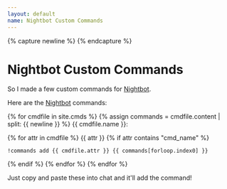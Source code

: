 ```yaml
---
layout: default
name: Nightbot Custom Commands
---
```

{% capture newline %}
{% endcapture %}
# Nightbot Custom Commands

So I made a few custom commands for [Nightbot].

Here are the [Nightbot] commands:

{% for cmdfile in site.cmds %}
{% assign commands = cmdfile.content | split: {{ newline }} %}
{{ cmdfile.name }}:

{% for attr in cmdfile %}
{{ attr }}
{% if attr contains "cmd_name" %}
~~~
!commands add {{ cmdfile.attr }} {{ commands[forloop.index0] }}
~~~

{% endif %}
{% endfor %}
{% endfor %}

Just copy and paste these into chat and it'll add the command!

[nightbot]: //beta.nightbot.tv/

